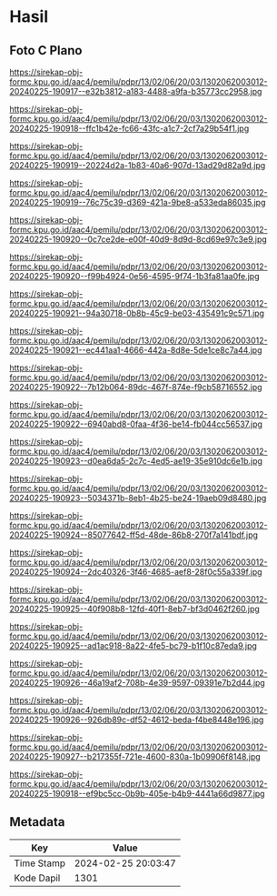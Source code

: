 # Hasil

## Foto C Plano

https://sirekap-obj-formc.kpu.go.id/aac4/pemilu/pdpr/13/02/06/20/03/1302062003012-20240225-190917--e32b3812-a183-4488-a9fa-b35773cc2958.jpg

https://sirekap-obj-formc.kpu.go.id/aac4/pemilu/pdpr/13/02/06/20/03/1302062003012-20240225-190918--ffc1b42e-fc66-43fc-a1c7-2cf7a29b54f1.jpg

https://sirekap-obj-formc.kpu.go.id/aac4/pemilu/pdpr/13/02/06/20/03/1302062003012-20240225-190919--20224d2a-1b83-40a6-907d-13ad29d82a9d.jpg

https://sirekap-obj-formc.kpu.go.id/aac4/pemilu/pdpr/13/02/06/20/03/1302062003012-20240225-190919--76c75c39-d369-421a-9be8-a533eda86035.jpg

https://sirekap-obj-formc.kpu.go.id/aac4/pemilu/pdpr/13/02/06/20/03/1302062003012-20240225-190920--0c7ce2de-e00f-40d9-8d9d-8cd69e97c3e9.jpg

https://sirekap-obj-formc.kpu.go.id/aac4/pemilu/pdpr/13/02/06/20/03/1302062003012-20240225-190920--f99b4924-0e56-4595-9f74-1b3fa81aa0fe.jpg

https://sirekap-obj-formc.kpu.go.id/aac4/pemilu/pdpr/13/02/06/20/03/1302062003012-20240225-190921--94a30718-0b8b-45c9-be03-435491c9c571.jpg

https://sirekap-obj-formc.kpu.go.id/aac4/pemilu/pdpr/13/02/06/20/03/1302062003012-20240225-190921--ec441aa1-4666-442a-8d8e-5de1ce8c7a44.jpg

https://sirekap-obj-formc.kpu.go.id/aac4/pemilu/pdpr/13/02/06/20/03/1302062003012-20240225-190922--7b12b064-89dc-467f-874e-f9cb58716552.jpg

https://sirekap-obj-formc.kpu.go.id/aac4/pemilu/pdpr/13/02/06/20/03/1302062003012-20240225-190922--6940abd8-0faa-4f36-be14-fb044cc56537.jpg

https://sirekap-obj-formc.kpu.go.id/aac4/pemilu/pdpr/13/02/06/20/03/1302062003012-20240225-190923--d0ea6da5-2c7c-4ed5-ae19-35e910dc6e1b.jpg

https://sirekap-obj-formc.kpu.go.id/aac4/pemilu/pdpr/13/02/06/20/03/1302062003012-20240225-190923--5034371b-8eb1-4b25-be24-19aeb09d8480.jpg

https://sirekap-obj-formc.kpu.go.id/aac4/pemilu/pdpr/13/02/06/20/03/1302062003012-20240225-190924--85077642-ff5d-48de-86b8-270f7a141bdf.jpg

https://sirekap-obj-formc.kpu.go.id/aac4/pemilu/pdpr/13/02/06/20/03/1302062003012-20240225-190924--2dc40326-3f46-4685-aef8-28f0c55a339f.jpg

https://sirekap-obj-formc.kpu.go.id/aac4/pemilu/pdpr/13/02/06/20/03/1302062003012-20240225-190925--40f908b8-12fd-40f1-8eb7-bf3d0462f260.jpg

https://sirekap-obj-formc.kpu.go.id/aac4/pemilu/pdpr/13/02/06/20/03/1302062003012-20240225-190925--ad1ac918-8a22-4fe5-bc79-b1f10c87eda9.jpg

https://sirekap-obj-formc.kpu.go.id/aac4/pemilu/pdpr/13/02/06/20/03/1302062003012-20240225-190926--46a19af2-708b-4e39-9597-09391e7b2d44.jpg

https://sirekap-obj-formc.kpu.go.id/aac4/pemilu/pdpr/13/02/06/20/03/1302062003012-20240225-190926--926db89c-df52-4612-beda-f4be8448e196.jpg

https://sirekap-obj-formc.kpu.go.id/aac4/pemilu/pdpr/13/02/06/20/03/1302062003012-20240225-190927--b217355f-721e-4600-830a-1b09906f8148.jpg

https://sirekap-obj-formc.kpu.go.id/aac4/pemilu/pdpr/13/02/06/20/03/1302062003012-20240225-190918--ef9bc5cc-0b9b-405e-b4b9-4441a66d9877.jpg


## Metadata

| Key        | Value               |
| ---------- | ------------------- |
| Time Stamp | 2024-02-25 20:03:47 |
| Kode Dapil | 1301                |



